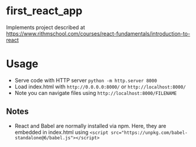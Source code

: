 # first_react_app
Implements project described at https://www.rithmschool.com/courses/react-fundamentals/introduction-to-react

# Usage
* Serve code with HTTP server `python -m http.server 8000`
* Load index.html with `http://0.0.0.0:8000/` or `http://localhost:8000/`
* Note you can navigate files using `http://localhost:8000/FILENAME`

## Notes
* React and Babel are normally installed via npm. Here, they are embedded in index.html using `<script src="https://unpkg.com/babel-standalone@6/babel.js"></script>`